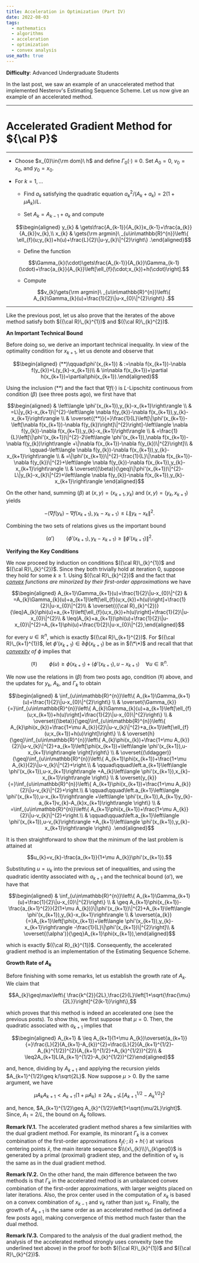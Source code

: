 ```yaml
---
title: Acceleration in Optimization (Part IV)
date: 2022-08-03
tags: 
  - mathematics
  - algorithms
  - acceleration
  - optimization
  - convex analysis
use_math: true
---
```


**Difficulty**: Advanced Undergraduate Students

In the last post, we saw an example of an unaccelerated method that implemented Nesterov's Estimating Sequence Scheme. Let us now give an example of an accelerated method.

---
# **Accelerated Gradient Method for ${\cal P}$** #
---

-   Choose $x_{0}\in{\rm dom}\ h$ and define $\Gamma_{0}(\cdot)\equiv0$. Set $A_{0}=0$, $v_{0}=x_{0}$, and $y_{0}=x_{0}$.

-   For $k=1,\ldots$

    -   Find $a_{k}$ satisfying the quadratic equation $a_{k}^{2}/(A_{k}+a_{k})=2(1+\mu A_{k})/L$.

    -   Set $A_{k}=A_{k-1}+a_{k}$ and compute 

    $$\begin{aligned}
        y_{k} & \gets\frac{A_{k-1}}{A_{k}}x_{k-1}+\frac{a_{k}}{A_{k}}v_{k},\\
        x_{k} & \gets{\rm argmin}\ _{u\in\mathbb{R}^{n}}\left\{ \ell_{f}(u;y_{k})+h(u)+\frac{L}{2}\|u-y_{k}\|^{2}\right\} .\end{aligned}$$

    -   Define the function 

    $$\Gamma_{k}(\cdot)\gets\frac{A_{k-1}}{A_{k}}\Gamma_{k-1}(\cdot)+\frac{a_{k}}{A_{k}}\left[\ell_{f}(\cdot;x_{k})+h(\cdot)\right].$$

    -   Compute 

    $$v_{k}\gets{\rm argmin}\ _{u\in\mathbb{R}^{n}}\left\{ A_{k}\Gamma_{k}(u)+\frac{1}{2}\|u-x_{0}\|^{2}\right\} .$$

---

Like the previous post, let us also prove that the iterates of the above method satisfy both $({\cal R}\_{k}^{1})$ and $({\cal R}\_{k}^{2})$. 

**An Important Technical Bound**

Before doing so, we derive an important technical inequality. In view of the optimality condition for $x_{k+1}$, let us denote and observe that

 $$\begin{aligned}
(**)\qquad\phi'(x_{k+1}) & :=\nabla f(x_{k+1})-\nabla f(y_{k})+L(y_{k}-x_{k+1})\\
 & \in\nabla f(x_{k+1})+\partial h(x_{k+1})=\partial\phi(x_{k+1}).\end{aligned}$$ 

 Using the inclusion $(**)$ and the fact that $\nabla f(\cdot)$ is $L$-Lipschitz continuous from condition $(\beta)$ (see three posts ago), we first have that 

 $$\begin{aligned}
 & \left\langle \phi'(x_{k+1}),y_{k}-x_{k+1}\right\rangle \\
 & =L\|y_{k}-x_{k+1}\|^{2}-\left\langle \nabla f(y_{k})-\nabla f(x_{k+1}),y_{k}-x_{k+1}\right\rangle \\
 & \overset{(**)}{=}\frac{1}{L}\left[\|\phi'(x_{k+1})-\left[\nabla f(x_{k+1})-\nabla f(y_{k})\right]\|^{2}\right]-\left\langle \nabla f(y_{k})-\nabla f(x_{k+1}),y_{k}-x_{k+1}\right\rangle \\
 & =\frac{1}{L}\left[\|\phi'(x_{k+1})\|^{2}-2\left\langle \phi'(x_{k+1}),\nabla f(x_{k+1})-\nabla f(y_{k})\right\rangle +\|\nabla f(x_{k+1})-\nabla f(y_{k})\|^{2}\right]\\
 & \qquad-\left\langle \nabla f(y_{k})-\nabla f(x_{k+1}),y_{k}-x_{k+1}\right\rangle \\
 & =\|\phi'(x_{k+1})\|^{2}-\frac{1}{L}\|\nabla f(x_{k+1})-\nabla f(y_{k})\|^{2}+\left\langle \nabla f(y_{k})-\nabla f(x_{k+1}),y_{k}-x_{k+1}\right\rangle \\
 & \overset{(\beta)}{\geq}\|\phi'(x_{k+1})\|^{2}-L\|y_{k}-x_{k}\|^{2}+\left\langle \nabla f(y_{k})-\nabla f(x_{k+1}),y_{k}-x_{k+1}\right\rangle \end{aligned}$$

 On the other hand, summing $(\beta)$ at $(x,y)=(x_{k+1},y_{k})$ and $(x,y)=(y_{k},x_{k+1})$ yields 

 $$-\left\langle \nabla f(y_{k})-\nabla f(x_{k+1}),y_{k}-x_{k+1}\right\rangle \leq L\|y_{k}-x_{k}\|^{2}.$$ 

 Combining the two sets of relations gives us the important bound 

 $$(\alpha')\qquad\left\langle \phi'(x_{k+1}),y_{k}-x_{k+1}\right\rangle \geq\|\phi'(x_{k+1})\|^{2}.$$

**Verifying the Key Conditions**

We now proceed by induction on conditions $({\cal R}\_{k}^{1})$ and $({\cal R}\_{k}^{2})$. Since they both trivially hold at iteration $0$, suppose they hold for some $k\geq1$. Using $({\cal R}\_{k}^{2})$ and the fact that *<ins>convex</ins> functions are minorized by their first-order approximations* we have 

$$\begin{aligned}
A_{k+1}\Gamma_{k+1}(u)+\frac{1}{2}\|u-x_{0}\|^{2} & =A_{k}\Gamma_{k}(u)+a_{k+1}\left[\ell_{f}(u;x_{k})+h(u)\right]+\frac{1}{2}\|u-x_{0}\|^{2}\\
 & \overset{({\cal R}_{k}^{2})}{\leq}A_{k}\phi(u)+a_{k+1}\left[\ell_{f}(u;x_{k})+h(u)\right]+\frac{1}{2}\|u-x_{0}\|^{2}\\
 & \leq(A_{k}+a_{k+1})\phi(u)+\frac{1}{2}\|u-x_{0}\|^{2}=A_{k+1}\phi(u)+\frac{1}{2}\|u-x_{0}\|^{2},\end{aligned}$$ 

 for every $u\in\mathbb{R}^{n}$, which is exactly $({\cal R}\_{k+1}^{2})$. For $({\cal R}\_{k+1}^{1})$, let $\phi'(x_{k+1})\in\partial\phi(x_{k+1})$ be as in $(\*\*)$ and recall that that *<ins>convexity</ins> of* $\phi$ implies that 

 $$(\ddagger)\qquad\phi(u)\geq\phi(x_{k+1})+\left\langle \phi'(x_{k+1}),u-x_{k+1}\right\rangle \quad\forall u\in\mathbb{R}^{n}.$$ 

 We now use the relations in $(\beta)$ from two posts ago, condition $(\ddagger)$ above, and the updates for $y_{k},$ $A_{k},$ and $\Gamma_{k}$ to obtain 

 $$\begin{aligned}
 & \inf_{u\in\mathbb{R}^{n}}\left\{ A_{k+1}\Gamma_{k+1}(u)+\frac{1}{2}\|u-x_{0}\|^{2}\right\} \\
 & \overset{\Gamma_{k}}{=}\inf_{u\in\mathbb{R}^{n}}\left\{ A_{k}\Gamma_{k}(u)+a_{k+1}\left[\ell_{f}(u;x_{k+1})+h(u)\right]+\frac{1}{2}\|u-x_{0}\|^{2}\right\} \\
 & \overset{(\beta)}{\geq}\inf_{u\in\mathbb{R}^{n}}\left\{ A_{k}\phi(x_{k})+\frac{1+\mu A_{k}}{2}\|u-v_{k}\|^{2}+a_{k+1}\left[\ell_{f}(u;x_{k+1})+h(u)\right]\right\} \\
 & \overset{h}{\geq}\inf_{u\in\mathbb{R}^{n}}\left\{ A_{k}\phi(x_{k})+\frac{1+\mu A_{k}}{2}\|u-v_{k}\|^{2}+a_{k+1}\left[\phi(x_{k+1})+\left\langle \phi'(x_{k+1}),u-x_{k+1}\right\rangle \right]\right\} \\
 & \overset{(\ddagger)}{\geq}\inf_{u\in\mathbb{R}^{n}}\left\{ A_{k+1}\phi(x_{k+1})+\frac{1+\mu A_{k}}{2}\|u-v_{k}\|^{2}+\right.\\
 & \qquad\qquad\left.a_{k+1}\left\langle \phi'(x_{k+1}),u-x_{k+1}\right\rangle +A_{k}\left\langle \phi'(x_{k+1}),x_{k}-x_{k+1}\right\rangle \right\} \\
 & \overset{y_{k}}{=}\inf_{u\in\mathbb{R}^{n}}\left\{ A_{k+1}\phi(x_{k+1})+\frac{1+\mu A_{k}}{2}\|u-v_{k}\|^{2}+\right.\\
 & \qquad\qquad\left.a_{k+1}\left\langle \phi'(x_{k+1}),u-x_{k+1}\right\rangle +\left\langle \phi'(x_{k+1}),A_{k+1}y_{k}-a_{k+1}v_{k}-A_{k}x_{k+1}\right\rangle \right\} \\
 & =\inf_{u\in\mathbb{R}^{n}}\left\{ A_{k+1}\phi(x_{k+1})+\frac{1+\mu A_{k}}{2}\|u-v_{k}\|^{2}+\right.\\
 & \qquad\qquad\left.a_{k+1}\left\langle \phi'(x_{k+1}),u-v_{k}\right\rangle +A_{k+1}\left\langle \phi'(x_{k+1}),y_{k}-x_{k+1}\right\rangle \right\} .\end{aligned}$$

 It is then straightforward to show that the minimum of the last problem is attained at 

 $$u_{k}=v_{k}-\frac{a_{k+1}}{1+\mu A_{k}}\phi'(x_{k+1}).$$

 Substituting $u=u_{k}$ into the previous set of inequalities, and using the quadratic identity associated with $a_{k+1}$ and the technical bound $(\alpha')$, we have that 

 $$\begin{aligned}
 & \inf_{u\in\mathbb{R}^{n}}\left\{ A_{k+1}\Gamma_{k+1}(u)+\frac{1}{2}\|u-x_{0}\|^{2}\right\} \\
 & \geq A_{k+1}\phi(x_{k+1})-\frac{a_{k+1}^{2}}{2(1+\mu A_{k})}\|\phi'(x_{k+1})\|^{2}+A_{k+1}\left\langle \phi'(x_{k+1}),y_{k}-x_{k+1}\right\rangle \\
 & \overset{a_{k}}{=}A_{k+1}\left[\phi(x_{k+1})+\left\langle \phi'(x_{k+1}),y_{k}-x_{k+1}\right\rangle -\frac{1}{L}\|\phi'(x_{k+1})\|^{2}\right]\\
 & \overset{(\alpha')}{\geq}A_{k+1}\phi(x_{k+1}),\end{aligned}$$ 

 which is exactly $({\cal R}_{k}^{1})$. Consequently, the accelerated gradient method is an implementation of the Estimating Sequence Scheme.

**Growth Rate of $A_{k}$**

Before finishing with some remarks, let us establish the growth rate of $A_{k}$. We claim that 

$$A_{k}\geq\max\left\{ \frac{k^{2}}{2L},\frac{2}{L}\left[1+\sqrt{\frac{\mu}{2L}}\right]^{2(k-1)}\right\},$$

which proves that this method is indeed an accelerated one (see the previous posts). To show this, we first suppose that $\mu=0$. Then, the quadratic associated with $a_{k+1}$ implies that 

$$\begin{aligned}
A_{k+1} & \leq A_{k+1}(1+\mu A_{k})\overset{a_{k+1}}{=}\frac{L}{2}(A_{k+1}-A_{k})^{2}=\frac{L}{2}(A_{k+1}^{1/2}-A_{k}^{1/2})^{2}(A_{k+1}^{1/2}+A_{k}^{1/2})^{2}\\
 & \leq2A_{k+1}L(A_{k+1}^{1/2}-A_{k}^{1/2})^{2}\end{aligned}$$ 

 and, hence, dividing by $A_{k+1}$ and applying the recursion yields $A_{k+1}^{1/2}\geq k/\sqrt{2L}$. Now suppose $\mu>0$. By the same argument, we have 

 $$\mu A_{k}A_{k+1}<A_{k+1}(1+\mu A_{k})\leq2A_{k+1}L\left[A_{k+1}^{1/2}-A_{k}^{1/2}\right]^{2}$$ 

 and, hence, $A_{k+1}^{1/2}\geq A_{k}^{1/2}\left[1+\sqrt{\mu/2L}\right]$. Since, $A_{1}=2/L$, the bound on $A_{k}$ follows.

**Remark IV.1.** The accelerated gradient method shares a few similarities with the dual gradient method. For example, its minorant $\Gamma_{k}$ is a convex combination of the first-order approximations $\ell_{f}(\cdot;\bar{x})+h(\cdot)$ at various centering points $\bar{x}$, the main iterate sequence $\\{x\_{k}\\}\_{k\geq0}$ is generated by a primal (proximal) gradient step, and the definition of $v_{k}$ is the same as in the dual gradient method.

**Remark IV.2.** On the other hand, the main difference between the two methods is that $\Gamma_{k}$ in the accelerated method is an unbalanced convex combination of the first-order approximations, with larger weights placed on later iterations. Also, the prox center used in the computation of $x_{k}$ is based on a convex combination of $x_{k-1}$ and $v_{k}$ rather than just $v_{k}$. Finally, the growth of $A_{k+1}$ is the same order as an accelerated method (as defined a few posts ago), making convergence of this method much faster than the dual method.

**Remark IV.3.** Compared to the analysis of the dual gradient method, the analysis of the accelerated method strongly uses convexity (see the underlined text above) in the proof for both $({\cal R}\_{k}^{1})$ and $({\cal R}\_{k}^{2})$.

